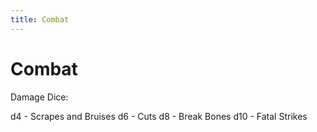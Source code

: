 ```yaml
---
title: Combat
---
```


# Combat

Damage Dice:

d4 - Scrapes and Bruises
d6 - Cuts
d8 - Break Bones
d10 - Fatal Strikes
